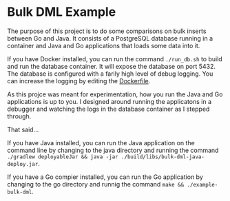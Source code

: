 # Bulk DML Example

The purpose of this project is to do some comparisons
on bulk inserts between Go and Java. It consists of
a PostgreSQL database running in a container and
Java and Go applications that loads some data into it.

If you have Docker installed, you can run the
command `./run_db.sh` to build and run
the database container. It will expose the database
on port 5432. The database is configured with a farily
high level of debug logging. You can increase the
logging by editing the [Dockerfile](./Dockerfile).

As this projce was meant for experimentation, how you run the
Java and Go applications is up to you. I designed around
running the applicatons in a debugger and watching
the logs in the database container as I stepped through.

That said...

If you have Java installed, you can run the
Java application on the command line by changing to the java directory
and running  the command
`./gradlew deployableJar && java -jar ./build/libs/bulk-dml-java-deploy.jar`.

If you have a Go compier installed, you can run the Go
application by changing to the go directory and runnig the command
`make && ./example-bulk-dml`.

